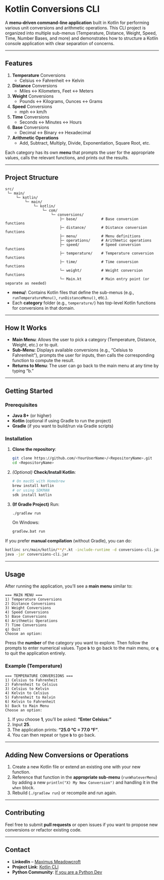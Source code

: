 # Kotlin Conversions CLI

A **menu-driven command-line application** built in Kotlin for performing various unit conversions and arithmetic operations. This CLI project is organized into multiple sub-menus (Temperature, Distance, Weight, Speed, Time, Number Bases, and more) and demonstrates how to structure a Kotlin console application with clear separation of concerns.

---

## Features

1. **Temperature** Conversions
   - Celsius ↔ Fahrenheit ↔ Kelvin  
2. **Distance** Conversions
   - Miles ↔ Kilometers, Feet ↔ Meters  
3. **Weight** Conversions
   - Pounds ↔ Kilograms, Ounces ↔ Grams  
4. **Speed** Conversions
   - mph ↔ km/h  
5. **Time** Conversions
   - Seconds ↔ Minutes ↔ Hours  
6. **Base** Conversions
   - Decimal ↔ Binary ↔ Hexadecimal  
7. **Arithmetic Operations**
   - Add, Subtract, Multiply, Divide, Exponentiation, Square Root, etc.  

Each category has its own **menu** that prompts the user for the appropriate values, calls the relevant functions, and prints out the results.

---

## Project Structure

```
src/
 └─ main/
     └─ kotlin/
         └─ main/
             └─ kotlin/
                 └─ com/
                     └─ conversions/
                         ├─ base/           # Base conversion functions
                         ├─ distance/       # Distance conversion functions
                         ├─ menu/           # Menu definitions
                         ├─ operations/     # Arithmetic operations
                         ├─ speed/          # Speed conversion functions
                         ├─ temperature/    # Temperature conversion functions
                         ├─ time/           # Time conversion functions
                         └─ weight/         # Weight conversion functions
                         └─ Main.kt         # Main entry point (or separate as needed)
```

- **menu/**: Contains Kotlin files that define the sub-menus (e.g., `runTemperatureMenu()`, `runDistanceMenu()`, etc.).  
- Each **category** folder (e.g., `temperature/`) has top-level Kotlin functions for conversions in that domain.  

---

## How It Works

- **Main Menu**: Allows the user to pick a category (Temperature, Distance, Weight, etc.) or to quit.
- **Sub-Menu**: Displays available conversions (e.g., “Celsius to Fahrenheit”), prompts the user for inputs, then calls the corresponding function to compute the result.
- **Returns to Menu**: The user can go back to the main menu at any time by typing “b.”

---

## Getting Started

### Prerequisites

- **Java 8+** (or higher)
- **Kotlin** (optional if using Gradle to run the project)
- **Gradle** (if you want to build/run via Gradle scripts)

### Installation

1. **Clone the repository**:
   ```bash
   git clone https://github.com/<YourUserName>/<RepositoryName>.git
   cd <RepositoryName>
   ```

2. *(Optional)* **Check/Install Kotlin**:
   ```bash
   # On macOS with Homebrew
   brew install kotlin
   # or using SDKMAN
   sdk install kotlin
   ```

3. **(If Gradle Project)** Run:
   ```bash
   ./gradlew run
   ```
   On Windows:
   ```bash
   gradlew.bat run
   ```

If you prefer **manual compilation** (without Gradle), you can do:
```bash
kotlinc src/main/kotlin/**/*.kt -include-runtime -d conversions-cli.jar
java -jar conversions-cli.jar
```

---

## Usage

After running the application, you’ll see a **main menu** similar to:

```
=== MAIN MENU ===
1) Temperature Conversions
2) Distance Conversions
3) Weight Conversions
4) Speed Conversions
5) Base Conversions
6) Arithmetic Operations
7) Time Conversions
q) Quit
Choose an option:
```

Press the **number** of the category you want to explore. Then follow the prompts to enter numerical values. Type **`b`** to go back to the main menu, or **`q`** to quit the application entirely.

### Example (Temperature)

```
=== TEMPERATURE CONVERSIONS ===
1) Celsius to Fahrenheit
2) Fahrenheit to Celsius
3) Celsius to Kelvin
4) Kelvin to Celsius
5) Fahrenheit to Kelvin
6) Kelvin to Fahrenheit
b) Back to Main Menu
Choose an option:
```
1. If you choose **1**, you’ll be asked: **“Enter Celsius:”**
2. Input **25**.
3. The application prints: **“25.0 °C = 77.0 °F”**.
4. You can then repeat or type **`b`** to go back.

---

## Adding New Conversions or Operations

1. Create a new Kotlin file or extend an existing one with your new function.
2. Reference that function in the **appropriate sub-menu** (`runWhateverMenu`) by adding a new `println("X) My New Conversion")` and handling it in the `when` block.
3. Rebuild (`./gradlew run`) or recompile and run again.


---

## Contributing

Feel free to submit **pull requests** or open issues if you want to propose new conversions or refactor existing code.

---


## Contact

- **LinkedIn** – [Maximus Meadowcroft](https://www.linkedin.com/in/maximus-meadowcroft/)
- **Project Link**: [Kotlin CLI](https://github.com/maxmeadowcroft/kotlinCLIConversions)
- **Python Community**: [If you are a Python Dev](skool.com/coder)
